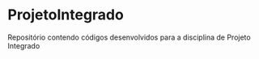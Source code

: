 # ProjetoIntegrado
Repositório contendo códigos desenvolvidos para a disciplina de Projeto Integrado

